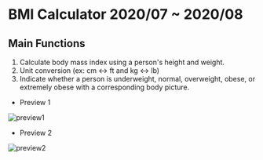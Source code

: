 # BMI Calculator     2020/07 ~ 2020/08

## Main Functions
1. Calculate body mass index using a person's height and weight.
2. Unit conversion (ex: cm <-> ft and kg <-> lb)
3. Indicate whether a person is underweight, normal, overweight, obese, or extremely obese with a corresponding body picture.

- Preview 1

![preview1](https://user-images.githubusercontent.com/113051612/189254693-754c01ae-f73b-44ad-a965-7e5427878784.gif)

- Preview 2

![preview2](https://user-images.githubusercontent.com/113051612/189254841-a269378a-db37-46e8-af34-ed036b57a452.gif)

